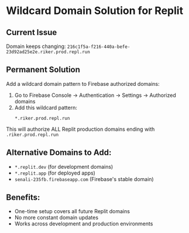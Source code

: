 # Wildcard Domain Solution for Replit

## Current Issue
Domain keeps changing: `216c1f5a-f216-440a-befe-23d92ad25e2e.riker.prod.repl.run`

## Permanent Solution

Add a wildcard domain pattern to Firebase authorized domains:

1. Go to Firebase Console → Authentication → Settings → Authorized domains
2. Add this wildcard pattern:
   ```
   *.riker.prod.repl.run
   ```

This will authorize ALL Replit production domains ending with `.riker.prod.repl.run`

## Alternative Domains to Add:
- `*.replit.dev` (for development domains)
- `*.replit.app` (for deployed apps)
- `senali-235fb.firebaseapp.com` (Firebase's stable domain)

## Benefits:
- One-time setup covers all future Replit domains
- No more constant domain updates
- Works across development and production environments